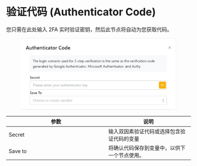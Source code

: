 # 验证代码 (Authenticator Code)

您只需在此处输入 2FA 实时验证密钥，然后此节点将自动为您获取代码。

<figure><img src="../../.gitbook/assets/image (16) (1) (1).png" alt=""><figcaption></figcaption></figure>

<table><thead><tr><th width="258">参数</th><th>说明</th></tr></thead><tbody><tr><td>Secret</td><td>输入双因素验证代码或选择包含验证代码的变量</td></tr><tr><td>Save to</td><td>将确认代码保存到变量中，以供下一个节点使用。</td></tr></tbody></table>
